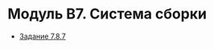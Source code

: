 # Модуль B7. Система сборки

* [Задание 7.8.7](https://github.com/skillfactory-devops/b7_docker/tree/main/task%207.8.7)

